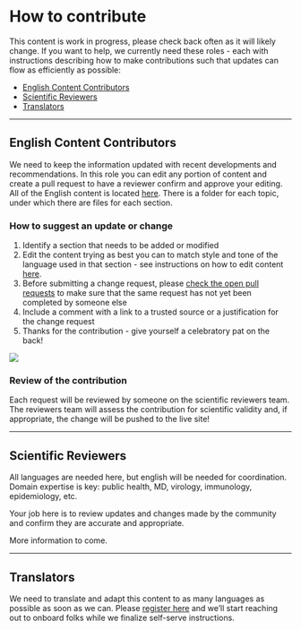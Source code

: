 # How to contribute
This content is work in progress, please check back often as it will likely change. If you want to help, we currently need these roles - each with instructions describing how to make contributions such that updates can flow as efficiently as possible:

* [English Content Contributors](#english-content-contributors)
* [Scientific Reviewers](#scientific-reviewers)
* [Translators](#translators)

-----

## English Content Contributors

We need to keep the information updated with recent developments and recommendations. In this role you can edit any portion of content and create a pull request to have a reviewer confirm and approve your editing. All of the English content is located [here](https://github.com/flattenthecurve/guide/tree/master/_content/en). There is a folder for each topic, under which there are files for each section.

### How to suggest an update or change

1. Identify a section that needs to be added or modified
2. Edit the content trying as best you can to match style and tone of the language used in that section - see instructions on how to edit content [here](https://help.github.com/en/github/managing-files-in-a-repository/editing-files-in-another-users-repository).
3. Before submitting a change request, please [check the open pull requests](https://github.com/flattenthecurve/guide/pulls) to make sure that the same request has not yet been completed by someone else
4. Include a comment with a link to a trusted source or a justification for the change request
5. Thanks for the contribution - give yourself a celebratory pat on the back!


![](https://media.giphy.com/media/3o7btW9s53TyntUsP6/giphy.gif)

### Review of the contribution
Each request will be reviewed by someone on the scientific reviewers team. The reviewers team will assess the contribution for scientific validity and, if appropriate, the change will be pushed to the live site!

-----

## Scientific Reviewers
All languages are needed here, but english will be needed for coordination. Domain expertise is key: public health, MD, virology, immunology, epidemiology, etc. 

Your job here is to review updates and changes made by the community and confirm they are accurate and appropriate. 

More information to come.

-----

## Translators
We need to translate and adapt this content to as many languages as possible as soon as we can. Please [register here](https://forms.gle/HrrTiAt32RhfKU2NA) and we’ll start reaching out to onboard folks while we finalize self-serve instructions.

